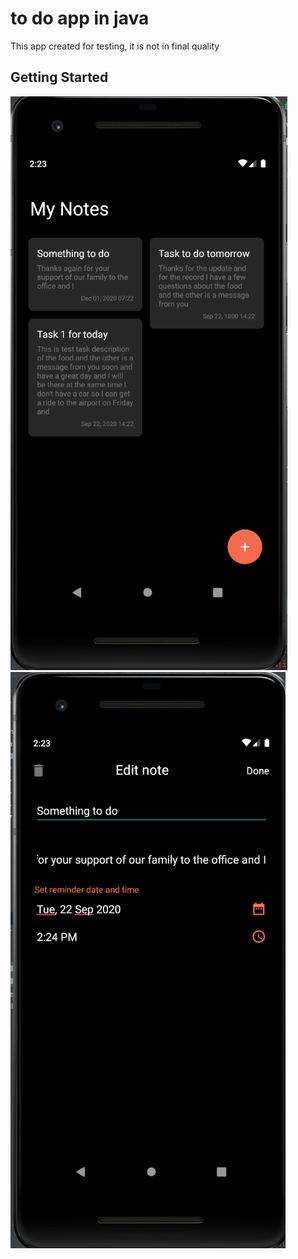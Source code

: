 # to do app in java

This app created for testing, it is not in final quality

## Getting Started

![]( app/src/main/res/drawable/sc_0.png)   ![]( app/src/main/res/drawable/sc_1.png)


